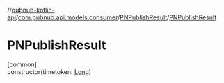 //[pubnub-kotlin-api](../../../index.md)/[com.pubnub.api.models.consumer](../index.md)/[PNPublishResult](index.md)/[PNPublishResult](-p-n-publish-result.md)

# PNPublishResult

[common]\
constructor(timetoken: [Long](https://kotlinlang.org/api/latest/jvm/stdlib/kotlin/-long/index.html))
